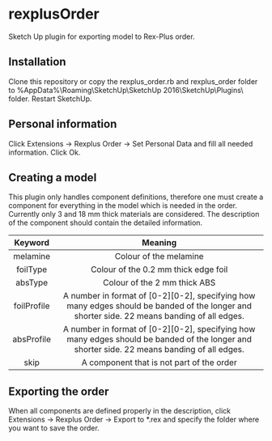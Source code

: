 # rexplusOrder
Sketch Up plugin for exporting model to Rex-Plus order.

## Installation
Clone this repository or copy the rexplus_order.rb and rexplus_order folder to %AppData%\Roaming\SketchUp\SketchUp 2016\SketchUp\Plugins\ folder. Restart SketchUp.

## Personal information
Click Extensions -> Rexplus Order -> Set Personal Data and fill all needed information. Click Ok.

## Creating a model
This plugin only handles component definitions, therefore one must create a component for everything in the model which is needed in the order. Currently only 3 and 18 mm thick materials are considered. The description of the component should contain the detailed information.

| Keyword | Meaning |
| :-----: | :-----: |
| melamine | Colour of the melamine |
| foilType | Colour of the 0.2 mm thick edge foil |
| absType | Colour of the 2 mm thick ABS |
| foilProfile | A number in format of [0-2][0-2], specifying how many edges should be banded of the longer and shorter side. 22 means banding of all edges. |
| absProfile | A number in format of [0-2][0-2], specifying how many edges should be banded of the longer and shorter side. 22 means banding of all edges. |
| skip | A component that is not part of the order |

## Exporting the order
When all components are defined properly in the description, click Extensions -> Rexplus Order -> Export to \*.rex and specify the folder where you want to save the order.
